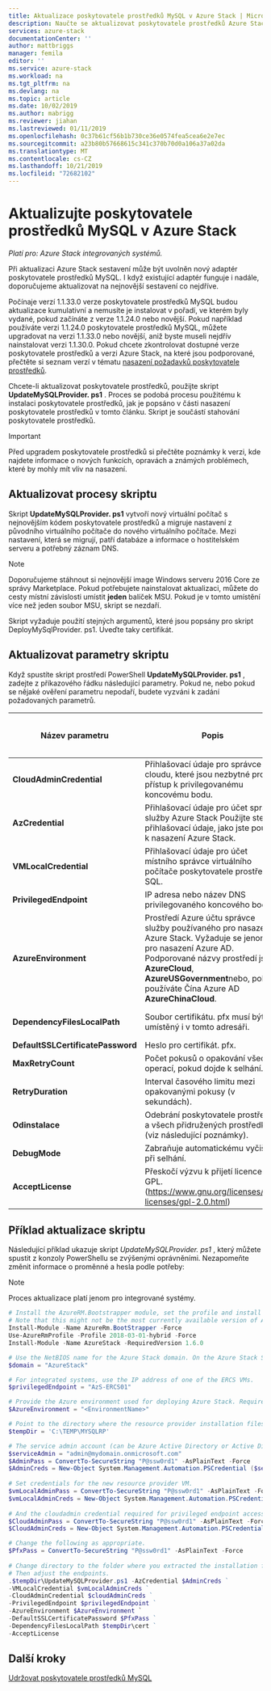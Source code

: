```yaml
---
title: Aktualizace poskytovatele prostředků MySQL v Azure Stack | Microsoft Docs
description: Naučte se aktualizovat poskytovatele prostředků Azure Stack MySQL v Azure Stack.
services: azure-stack
documentationCenter: ''
author: mattbriggs
manager: femila
editor: ''
ms.service: azure-stack
ms.workload: na
ms.tgt_pltfrm: na
ms.devlang: na
ms.topic: article
ms.date: 10/02/2019
ms.author: mabrigg
ms.reviewer: jiahan
ms.lastreviewed: 01/11/2019
ms.openlocfilehash: 0c37b61cf56b1b730ce36e0574fea5cea6e2e7ec
ms.sourcegitcommit: a23b80b57668615c341c370b70d0a106a37a02da
ms.translationtype: MT
ms.contentlocale: cs-CZ
ms.lasthandoff: 10/21/2019
ms.locfileid: "72682102"
---
```

# <a name="update-the-mysql-resource-provider-in-azure-stack"></a>Aktualizujte poskytovatele prostředků MySQL v Azure Stack

*Platí pro: Azure Stack integrovaných systémů.*

Při aktualizaci Azure Stack sestavení může být uvolněn nový adaptér poskytovatele prostředků MySQL. I když existující adaptér funguje i nadále, doporučujeme aktualizovat na nejnovější sestavení co nejdříve.

Počínaje verzí 1.1.33.0 verze poskytovatele prostředků MySQL budou aktualizace kumulativní a nemusíte je instalovat v pořadí, ve kterém byly vydané, pokud začínáte z verze 1.1.24.0 nebo novější. Pokud například používáte verzi 1.1.24.0 poskytovatele prostředků MySQL, můžete upgradovat na verzi 1.1.33.0 nebo novější, aniž byste museli nejdřív nainstalovat verzi 1.1.30.0. Pokud chcete zkontrolovat dostupné verze poskytovatele prostředků a verzi Azure Stack, na které jsou podporované, přečtěte si seznam verzí v tématu [nasazení požadavků poskytovatele prostředků](./azure-stack-mysql-resource-provider-deploy.md#prerequisites).

Chcete-li aktualizovat poskytovatele prostředků, použijte skript **UpdateMySQLProvider. ps1** . Proces se podobá procesu použitému k instalaci poskytovatele prostředků, jak je popsáno v části nasazení poskytovatele prostředků v tomto článku. Skript je součástí stahování poskytovatele prostředků. 

 > [!IMPORTANT]
 > Před upgradem poskytovatele prostředků si přečtěte poznámky k verzi, kde najdete informace o nových funkcích, opravách a známých problémech, které by mohly mít vliv na nasazení.

## <a name="update-script-processes"></a>Aktualizovat procesy skriptu

Skript **UpdateMySQLProvider. ps1** vytvoří nový virtuální počítač s nejnovějším kódem poskytovatele prostředků a migruje nastavení z původního virtuálního počítače do nového virtuálního počítače. Mezi nastavení, která se migrují, patří databáze a informace o hostitelském serveru a potřebný záznam DNS.

>[!NOTE]
>Doporučujeme stáhnout si nejnovější image Windows serveru 2016 Core ze správy Marketplace. Pokud potřebujete nainstalovat aktualizaci, můžete do cesty místní závislosti umístit **jeden** balíček MSU. Pokud je v tomto umístění více než jeden soubor MSU, skript se nezdaří.

Skript vyžaduje použití stejných argumentů, které jsou popsány pro skript DeployMySqlProvider. ps1. Uveďte taky certifikát.  


## <a name="update-script-parameters"></a>Aktualizovat parametry skriptu 
Když spustíte skript prostředí PowerShell **UpdateMySQLProvider. ps1** , zadejte z příkazového řádku následující parametry. Pokud ne, nebo pokud se nějaké ověření parametru nepodaří, budete vyzváni k zadání požadovaných parametrů.

| Název parametru | Popis | Komentář nebo výchozí hodnota | 
| --- | --- | --- | 
| **CloudAdminCredential** | Přihlašovací údaje pro správce cloudu, které jsou nezbytné pro přístup k privilegovanému koncovému bodu. | _Požadovanou_ | 
| **AzCredential** | Přihlašovací údaje pro účet správce služby Azure Stack Použijte stejné přihlašovací údaje, jako jste použili k nasazení Azure Stack. | _Požadovanou_ | 
| **VMLocalCredential** |Přihlašovací údaje pro účet místního správce virtuálního počítače poskytovatele prostředků SQL. | _Požadovanou_ | 
| **PrivilegedEndpoint** | IP adresa nebo název DNS privilegovaného koncového bodu. |  _Požadovanou_ | 
| **AzureEnvironment** | Prostředí Azure účtu správce služby používaného pro nasazení Azure Stack. Vyžaduje se jenom pro nasazení Azure AD. Podporované názvy prostředí jsou **AzureCloud**, **AzureUSGovernment**nebo, pokud používáte Čína Azure AD **AzureChinaCloud**. | AzureCloud |
| **DependencyFilesLocalPath** | Soubor certifikátu. pfx musí být umístěný i v tomto adresáři. | _Volitelné_ (_povinné_ pro více uzlů) | 
| **DefaultSSLCertificatePassword** | Heslo pro certifikát. pfx. | _Požadovanou_ | 
| **MaxRetryCount** | Počet pokusů o opakování všech operací, pokud dojde k selhání.| 2 | 
| **RetryDuration** | Interval časového limitu mezi opakovanými pokusy (v sekundách). | 120 | 
| **Odinstalace** | Odebrání poskytovatele prostředků a všech přidružených prostředků (viz následující poznámky). | Ne | 
| **DebugMode** | Zabraňuje automatickému vyčištění při selhání. | Ne | 
| **AcceptLicense** | Přeskočí výzvu k přijetí licence GPL.  (https://www.gnu.org/licenses/old-licenses/gpl-2.0.html) | | 

## <a name="update-script-example"></a>Příklad aktualizace skriptu
Následující příklad ukazuje skript *UpdateMySQLProvider. ps1* , který můžete spustit z konzoly PowerShellu se zvýšenými oprávněními. Nezapomeňte změnit informace o proměnné a hesla podle potřeby:

> [!NOTE] 
> Proces aktualizace platí jenom pro integrované systémy.

```powershell 
# Install the AzureRM.Bootstrapper module, set the profile and install the AzureStack module
# Note that this might not be the most currently available version of Azure Stack PowerShell.
Install-Module -Name AzureRm.BootStrapper -Force
Use-AzureRmProfile -Profile 2018-03-01-hybrid -Force
Install-Module -Name AzureStack -RequiredVersion 1.6.0

# Use the NetBIOS name for the Azure Stack domain. On the Azure Stack SDK, the default is AzureStack but could have been changed at install time.
$domain = "AzureStack" 

# For integrated systems, use the IP address of one of the ERCS VMs.
$privilegedEndpoint = "AzS-ERCS01" 

# Provide the Azure environment used for deploying Azure Stack. Required only for Azure AD deployments. Supported environment names are AzureCloud, AzureUSGovernment, or AzureChinaCloud. 
$AzureEnvironment = "<EnvironmentName>"

# Point to the directory where the resource provider installation files were extracted. 
$tempDir = 'C:\TEMP\MYSQLRP' 

# The service admin account (can be Azure Active Directory or Active Directory Federation Services).
$serviceAdmin = "admin@mydomain.onmicrosoft.com" 
$AdminPass = ConvertTo-SecureString "P@ssw0rd1" -AsPlainText -Force 
$AdminCreds = New-Object System.Management.Automation.PSCredential ($serviceAdmin, $AdminPass) 
 
# Set credentials for the new resource provider VM.
$vmLocalAdminPass = ConvertTo-SecureString "P@ssw0rd1" -AsPlainText -Force 
$vmLocalAdminCreds = New-Object System.Management.Automation.PSCredential ("mysqlrpadmin", $vmLocalAdminPass) 
 
# And the cloudadmin credential required for privileged endpoint access.
$CloudAdminPass = ConvertTo-SecureString "P@ssw0rd1" -AsPlainText -Force 
$CloudAdminCreds = New-Object System.Management.Automation.PSCredential ("$domain\cloudadmin", $CloudAdminPass) 

# Change the following as appropriate.
$PfxPass = ConvertTo-SecureString "P@ssw0rd1" -AsPlainText -Force 
 
# Change directory to the folder where you extracted the installation files.
# Then adjust the endpoints.
.$tempDir\UpdateMySQLProvider.ps1 -AzCredential $AdminCreds ` 
-VMLocalCredential $vmLocalAdminCreds ` 
-CloudAdminCredential $cloudAdminCreds ` 
-PrivilegedEndpoint $privilegedEndpoint ` 
-AzureEnvironment $AzureEnvironment `
-DefaultSSLCertificatePassword $PfxPass ` 
-DependencyFilesLocalPath $tempDir\cert ` 
-AcceptLicense 
```  

## <a name="next-steps"></a>Další kroky
[Udržovat poskytovatele prostředků MySQL](azure-stack-mysql-resource-provider-maintain.md)
